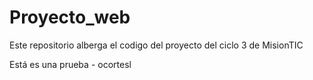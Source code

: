# Proyecto_web
Este repositorio alberga el codigo del proyecto del ciclo 3 de MisionTIC

Está es una prueba - ocortesl


